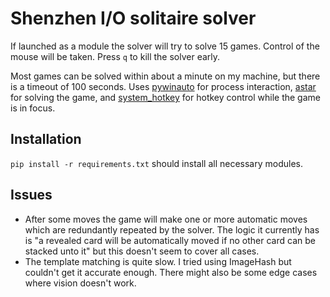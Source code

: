 Shenzhen I/O solitaire solver
=============================

If launched as a module the solver will try to solve 15 games. Control of the mouse will be taken. Press `q` to kill the solver early.

Most games can be solved within about a minute on my machine, but there is a timeout of 100 seconds.
Uses [pywinauto](https://pywinauto.readthedocs.io/en/latest/) for process interaction, [astar](https://github.com/jrialland/python-astar) for solving the game, and [system_hotkey](https://github.com/timeyyy/system_hotkey) for hotkey control while the game is in focus.

Installation
------------
`pip install -r requirements.txt` should install all necessary modules.

Issues
------
- After some moves the game will make one or more automatic moves which are redundantly repeated by the solver. The logic it currently has is "a revealed card will be automatically moved if no other card can be stacked unto it" but this doesn't seem to cover all cases.
- The template matching is quite slow. I tried using ImageHash but couldn't get it accurate enough. There might also be some edge cases where vision doesn't work.